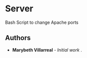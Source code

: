 # Server
Bash Script to change Apache ports 

## Authors

* **Marybeth Villarreal** - *Initial work* .

